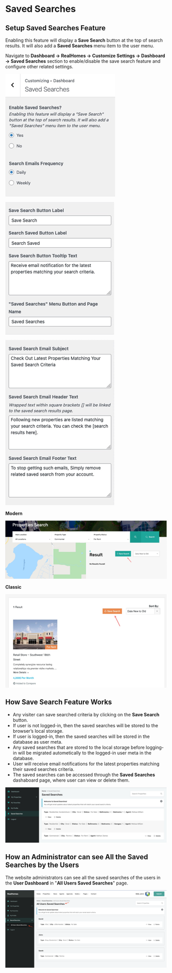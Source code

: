 # Saved Searches

## Setup Saved Searches Feature

Enabling this feature will display a **Save Search** button at the top of search results. It will also add a **Saved Searches** menu item to the user menu.

Navigate to **Dashboard → RealHomes → Customize Settings → Dashboard → Saved Searches** section to enable/disable the save search feature and configure other related settings. 

![RealHomes Documentation](images/member-pages/saved-searches-setting-1.jpg)

![RealHomes Documentation](images/member-pages/saved-searches-setting-2.jpg)

![RealHomes Documentation](images/member-pages/saved-searches-setting-3.jpg)

**Modern**

![RealHomes Documentation](images/member-pages/save-search-modern.jpg)

**Classic**

![RealHomes Documentation](images/member-pages/save-search-classic.jpg)

## How Save Search Feature Works

- Any visiter can save searched criteria by clicking on the **Save Search** button.
- If user is not logged-in, then the saved searches will be stored to the browser’s local storage.
- If user is logged-in, then the saved searches will be stored in the database as user meta.
- Any saved searches that are stored to the local storage before logging-in will be migrated autometically to the logged-in user meta in the database.
- User will receive email notifications for the latest properties matching their saved searches criteria.
- The saved searches can be accessed through the **Saved Searches** dashaboard page, where user can view or delete them.

![RealHomes Documentation](images/member-pages/save-search-dashboard.jpg)

## How an Administrator can see All the Saved Searches by the Users

The website administrators can see all the saved searches of the users in the **User Dashboard** in "**All Users Saved Searches**" page.

![RealHomes - All Users Saved Searches](images/member-pages/all-users-saved-searches.png)